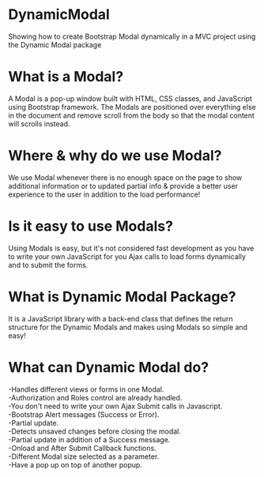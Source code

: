 # DynamicModal
Showing how to create Bootstrap Modal dynamically in a MVC project using the Dynamic Modal package 


# What is a Modal?
A Modal is a pop-up window built with HTML, CSS classes, and JavaScript using Bootstrap framework. 
The Modals are positioned over everything else in the document and remove scroll from the body so that the modal content will scrolls instead.


# Where & why do we use Modal?
We use Modal whenever there is no enough space on the page to show additional information or to updated partial info & provide a better user experience 
to the user in addition to the load performance!


# Is it easy to use Modals?
Using Modals is easy, but it's not considered fast development as you have to write your own JavaScript for you Ajax calls to load forms dynamically 
and to submit the forms.



# What is Dynamic Modal Package?
It is a JavaScript library with a back-end class that defines the return structure for the Dynamic Modals and makes using Modals so simple and easy!

# What can Dynamic Modal do?
  -Handles different views or forms in one Modal.\
  -Authorization and Roles control are already handled.\
  -You don't need to write your own Ajax Submit calls in Javascript.\
  -Bootstrap Alert messages (Success or Error).\
  -Partial update.\
  -Detects unsaved changes before closing the modal.\
  -Partial update in addition of a Success message.\
  -Onload and After Submit Callback functions.\
  -Different Modal size selected as a parameter.\
  -Have a pop up on top of another popup.
